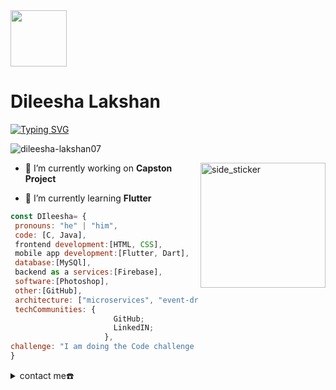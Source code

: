 <img align="center" src="https://img.icons8.com/?size=100&id=cRT8Mq2oGD3Y&format=png&color=000000"  width=90px height="90px"/>
<h1 align="left">Dileesha Lakshan  </h1>


[![Typing SVG](https://readme-typing-svg.herokuapp.com?font=Fira+Code&weight=600&size=23&duration=3000&pause=1000&color=F7F7F7&random=false&width=435&lines=Undergraduate+Student%F0%9F%8E%93;Designer%F0%9F%96%8C;Always++learning+new+things%F0%9F%94%8E)](https://git.io/typing-svg)

<p align="left"> <img src="https://komarev.com/ghpvc/?username=dileesha-lakshan07&label=Profile%20views&color=0e75b6&style=flat" alt="dileesha-lakshan07" /> </p>

<img align="right" width=200px height=200px alt="side_sticker" src="https://media.giphy.com/media/TEnXkcsHrP4YedChhA/giphy.gif" />

- 🔭 I’m currently working on **Capston Project**

- 🌱 I’m currently learning **Flutter**
 ```javascript
const DIleesha= {
  pronouns: "he" | "him",
  code: [C, Java],
  frontend development:[HTML, CSS],
  mobile app development:[Flutter, Dart],
  database:[MySQl],
  backend as a services:[Firebase],
  software:[Photoshop],
  other:[GitHub],
  architecture: ["microservices", "event-driven", "design system pattern"],
  techCommunities: {
                        GitHub;
                        LinkedIN;
                      },
 challenge: "I am doing the Code challenge focused on flutter"
}
```

<details>
  <summary> contact me☎️</summary>
<div>
  <samp>
    <h2 align="center">you can reach me by:</h2>
    <p align="center">
      <br/>
      <a href="" target="blank"><img align="center"
         src="https://img.shields.io/badge/linkedin-%231DA1F2.svg?style=for-the-badge&logo=linkedin&logoColor=white"
         height="30"/></a>
      <a href="" target="blank"><img align="center"
         src="https://img.shields.io/badge/facebook-4267B2.svg?style=for-the-badge&logo=facebook&logoColor=white"
         height="30"/></a>
      <a href="" target="blank"><img align="center"
         src="https://img.shields.io/badge/gmail-EA4335.svg?style=for-the-badge&logo=gmail&logoColor=white"
         height="30"/></a>
    </p>
  <p align="center">
      <a href="" target="blank"><img align="center"
         src="https://img.shields.io/badge/instagram-%23E4405F.svg?style=for-the-badge&logo=Instagram&logoColor=white"
         height="30"/></a>
      <a href="" target="blank"><img align="center"
         src="https://img.shields.io/badge/whatsapp-4B7F1.svg?style=for-the-badge&logo=whatsapp&logoColor=white"
         height="30"/></a>
      <a href="" target="blank"><img align="center"
         src="https://img.shields.io/badge/twitter-1DA1F2.svg?style=for-the-badge&logo=twitter&logoColor=white"
         height="30"/></a>
      <br>
    </p>
  </samp>
</div>
</details>




